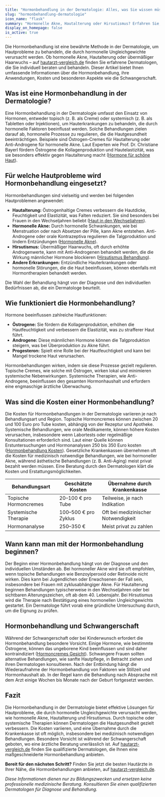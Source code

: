```yaml
---
title: "Hormonbehandlung in der Dermatologie: Alles, was Sie wissen müssen"
slug: "hormonbehandlung-dermatologie"
icon_name: "flask"
summary: "Hormonelle Akne, Hautalterung oder Hirsutismus? Erfahren Sie, wie Hormonbehandlungen in der Dermatologie gezielt helfen können."
display_on_homepage: false
is_active: true
---
```


Die Hormonbehandlung ist eine bewährte Methode in der Dermatologie, um Hautprobleme zu behandeln, die durch hormonelle Ungleichgewichte verursacht werden. Ob hormonelle Akne, Hautalterung oder übermäßiger Haarwuchs – auf [hautarzt-vergleich.de](https://hautarzt-vergleich.de) finden Sie erfahrene Dermatologen, die Sie individuell beraten und behandeln. Dieser Artikel bietet Ihnen umfassende Informationen über die Hormonbehandlung, ihre Anwendungen, Kosten und besonderen Aspekte wie die Schwangerschaft.

## Was ist eine Hormonbehandlung in der Dermatologie?

Eine Hormonbehandlung in der Dermatologie umfasst den Einsatz von Hormonen, entweder topisch (z. B. als Creme) oder systemisch (z. B. als Tabletten oder Injektionen), um Hauterkrankungen zu behandeln, die durch hormonelle Faktoren beeinflusst werden. Solche Behandlungen zielen darauf ab, hormonelle Prozesse zu regulieren, die die Hautgesundheit beeinträchtigen. Beispiele sind Östrogen-Cremes für Hautalterung oder Anti-Androgene für hormonelle Akne. Laut Experten wie Prof. Dr. Christiane Bayerl fördern Östrogene die Kollagenproduktion und Hautelastizität, was sie besonders effektiv gegen Hautalterung macht ([Hormone für schöne Haut](https://www.bvdd.de/aktuelles-presse/presse-newsletter/details/hormone-fuer-schoene-haut/)).

## Für welche Hautprobleme wird Hormonbehandlung eingesetzt?

Hormonbehandlungen sind vielseitig und werden bei folgenden Hautproblemen angewendet:

- **Hautalterung:** Östrogenhaltige Cremes verbessern die Hautdicke, Feuchtigkeit und Elastizität, was Falten reduziert. Sie sind besonders bei Frauen in den Wechseljahren beliebt ([Haut in den Wechseljahren](https://www.apotheken-umschau.de/mein-koerper/haut-und-haare/haut-in-den-wechseljahren-wie-gut-helfen-oestrogen-cremes-1135493.html)).
- **Hormonelle Akne:** Durch hormonelle Schwankungen, wie bei Menstruation oder nach Absetzen der Pille, kann Akne entstehen. Anti-Androgene oder orale Kontrazeptiva regulieren die Talgproduktion und lindern Entzündungen ([Hormonelle Akne](https://www.doctolib.de/gesundheit/behandlungen/hormonelle-akne/)).
- **Hirsutismus:** Übermäßiger Haarwuchs, oft durch erhöhte Androgenwerte, kann mit Anti-Androgenen behandelt werden, die die Wirkung männlicher Hormone blockieren ([Hirsutismus Behandlung](https://www.netdoktor.de/symptome/hirsutismus/behandlung-von-hirsutismus/)).
- **Andere Erkrankungen:** Entzündliche Hauterkrankungen oder hormonelle Störungen, die die Haut beeinflussen, können ebenfalls mit Hormontherapien behandelt werden.

Die Wahl der Behandlung hängt von der Diagnose und den individuellen Bedürfnissen ab, die ein Dermatologe beurteilt.

## Wie funktioniert die Hormonbehandlung?

Hormone beeinflussen zahlreiche Hautfunktionen:

- **Östrogene:** Sie fördern die Kollagenproduktion, erhöhen die Hautfeuchtigkeit und verbessern die Elastizität, was zu strafferer Haut führt.
- **Androgene:** Diese männlichen Hormone können die Talgproduktion steigern, was bei Überproduktion zu Akne führt.
- **Progesteron:** Spielt eine Rolle bei der Hautfeuchtigkeit und kann bei Mangel trockene Haut verursachen.

Hormonbehandlungen wirken, indem sie diese Prozesse gezielt regulieren. Topische Cremes, wie solche mit Östrogen, wirken lokal und minimieren systemische Nebenwirkungen. Systemische Therapien, wie Anti-Androgene, beeinflussen den gesamten Hormonhaushalt und erfordern eine engmaschige ärztliche Überwachung.

## Was sind die Kosten einer Hormonbehandlung?

Die Kosten für Hormonbehandlungen in der Dermatologie variieren je nach Behandlungsart und Region. Topische Hormoncremes können zwischen 20 und 100 Euro pro Tube kosten, abhängig von der Rezeptur und Apotheke. Systemische Behandlungen, wie orale Medikamente, können höhere Kosten verursachen, insbesondere wenn Labortests oder regelmäßige Konsultationen erforderlich sind. Laut einer Quelle können Erstuntersuchungen und Hormonanalysen 250 bis 350 Euro kosten ([Hormonbehandlung Kosten](http://www.kadzidroga.de/leistungsspektrum-fragen/hormonsubstitution-nach-rimkus/was-kostet-die-behandlung/)). Gesetzliche Krankenkassen übernehmen oft die Kosten für medizinisch notwendige Behandlungen, wie bei hormoneller Akne, während ästhetische Behandlungen (z. B. Anti-Aging) meist privat bezahlt werden müssen. Eine Beratung durch den Dermatologen klärt die Kosten und Erstattungsmöglichkeiten.

| Behandlungsart | Geschätzte Kosten | Übernahme durch Krankenkasse |
|----------------|-------------------|-----------------------------|
| Topische Hormoncremes | 20–100 € pro Tube | Teilweise, je nach Indikation |
| Systemische Therapie | 100–500 € pro Zyklus | Oft bei medizinischer Notwendigkeit |
| Hormonanalyse | 250–350 € | Meist privat zu zahlen |

## Wann kann man mit der Hormonbehandlung beginnen?

Der Beginn einer Hormonbehandlung hängt von der Diagnose und den individuellen Umständen ab. Bei hormoneller Akne wird sie oft empfohlen, wenn topische Behandlungen wie Benzoylperoxid oder Retinoide nicht wirken. Dies kann bei Jugendlichen oder Erwachsenen der Fall sein, insbesondere bei Frauen mit zyklusabhängiger Akne. Für Hautalterung beginnen Behandlungen typischerweise in den Wechseljahren oder bei sichtbaren Alterungszeichen, oft ab dem 40. Lebensjahr. Bei Hirsutismus wird die Therapie nach Bestätigung eines hormonellen Ungleichgewichts gestartet. Ein Dermatologe führt vorab eine gründliche Untersuchung durch, um die Eignung zu prüfen.

## Hormonbehandlung und Schwangerschaft

Während der Schwangerschaft oder bei Kinderwunsch erfordert die Hormonbehandlung besondere Vorsicht. Einige Hormone, wie bestimmte Östrogene, können das ungeborene Kind beeinflussen und sind daher kontraindiziert ([Hormoncremes Gesicht](https://www.wechselweise.net/artikel/hormoncremes-fuers-gesicht-was-sie-koennen-wie-sicher-sie-sind)). Schwangere Frauen sollten alternative Behandlungen, wie sanfte Hautpflege, in Betracht ziehen und ihren Dermatologen konsultieren. Nach der Entbindung hängt die Wiederaufnahme der Hormonbehandlung von Faktoren wie Stillzeit und Hormonhaushalt ab. In der Regel kann die Behandlung nach Absprache mit dem Arzt einige Wochen bis Monate nach der Geburt fortgesetzt werden.

## Fazit

Die Hormonbehandlung in der Dermatologie bietet effektive Lösungen für Hautprobleme, die durch hormonelle Ungleichgewichte verursacht werden, wie hormonelle Akne, Hautalterung und Hirsutismus. Durch topische oder systemische Therapien können Dermatologen die Hautgesundheit gezielt verbessern. Die Kosten variieren, und eine Übernahme durch die Krankenkasse ist oft möglich, insbesondere bei medizinisch notwendigen Behandlungen. Besondere Vorsicht ist während der Schwangerschaft geboten, wo eine ärztliche Beratung unerlässlich ist. Auf [hautarzt-vergleich.de](https://hautarzt-vergleich.de) finden Sie qualifizierte Dermatologen, die Ihnen eine maßgeschneiderte Hormonbehandlung anbieten.

**Bereit für den nächsten Schritt?** Finden Sie jetzt die besten Hautärzte in Ihrer Nähe, die Hormonbehandlungen anbieten, auf [hautarzt-vergleich.de](https://hautarzt-vergleich.de).

*Diese Informationen dienen nur zu Bildungszwecken und ersetzen keine professionelle medizinische Beratung. Konsultieren Sie einen qualifizierten Dermatologen für Diagnose und Behandlung.*
